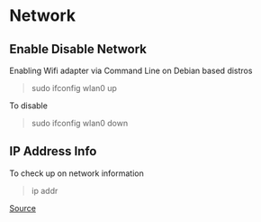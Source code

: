 # Network


## Enable Disable Network


Enabling Wifi adapter via Command Line on Debian based distros

> sudo ifconfig wlan0 up



To disable 

> sudo ifconfig wlan0 down


## IP Address Info

To check up on network information

> ip addr



[Source](https://raspberrytips.com/disable-wifi-raspberry-pi/)